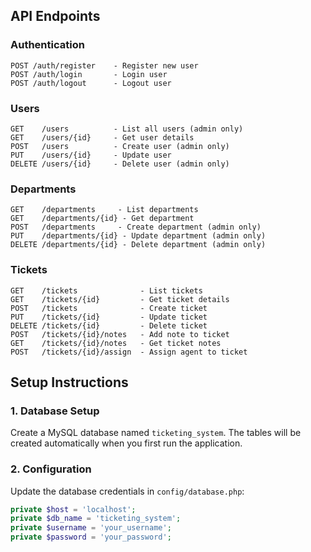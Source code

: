 ## API Endpoints

### Authentication
```
POST /auth/register    - Register new user
POST /auth/login       - Login user
POST /auth/logout      - Logout user
```

### Users
```
GET    /users          - List all users (admin only)
GET    /users/{id}     - Get user details
POST   /users          - Create user (admin only)
PUT    /users/{id}     - Update user
DELETE /users/{id}     - Delete user (admin only)
```

### Departments
```
GET    /departments     - List departments
GET    /departments/{id} - Get department
POST   /departments     - Create department (admin only)
PUT    /departments/{id} - Update department (admin only)
DELETE /departments/{id} - Delete department (admin only)
```

### Tickets
```
GET    /tickets              - List tickets
GET    /tickets/{id}         - Get ticket details
POST   /tickets              - Create ticket
PUT    /tickets/{id}         - Update ticket
DELETE /tickets/{id}         - Delete ticket
POST   /tickets/{id}/notes   - Add note to ticket
GET    /tickets/{id}/notes   - Get ticket notes
POST   /tickets/{id}/assign  - Assign agent to ticket
```

## Setup Instructions

### 1. Database Setup
Create a MySQL database named `ticketing_system`. The tables will be created automatically when you first run the application.

### 2. Configuration
Update the database credentials in `config/database.php`:
```php
private $host = 'localhost';
private $db_name = 'ticketing_system';
private $username = 'your_username';
private $password = 'your_password';